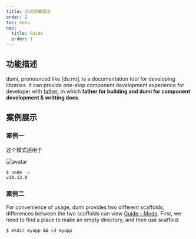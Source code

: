 ```yaml
---
title: 诊间屏幕展示
order: 2
toc: menu
nav:
  title: Guide
  order: 1
---
```


## 功能描述

dumi, pronounced like [duːmɪ], is a documentation tool for developing libraries. It can provide one-stop component development experience for developer with [father](https://github.com/umijs/father), in which **father for building and dumi for component development & writting docs**.

## 案例展示

### 案例一
这个模式适用于

![avatar](https://front-images.oss-cn-hangzhou.aliyuncs.com/i4/46b6dc2c9cf5083945be1d94f10d8b22-1926-1092.jpg)

```bash
$ node -v
v10.13.0
```

### 案例二

For convenience of usage, dumi provides two different scaffolds, differences between the two scaffolds can view [Guide - Mode](/config#mode). First, we need to find a place to make an empty directory, and then use scaffold:

```bash
$ mkdir myapp && cd myapp
```
